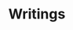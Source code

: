 ---
layout: articles
permalink: /articles/index.html
title: Writings
tags: [blog, data, writings]
---